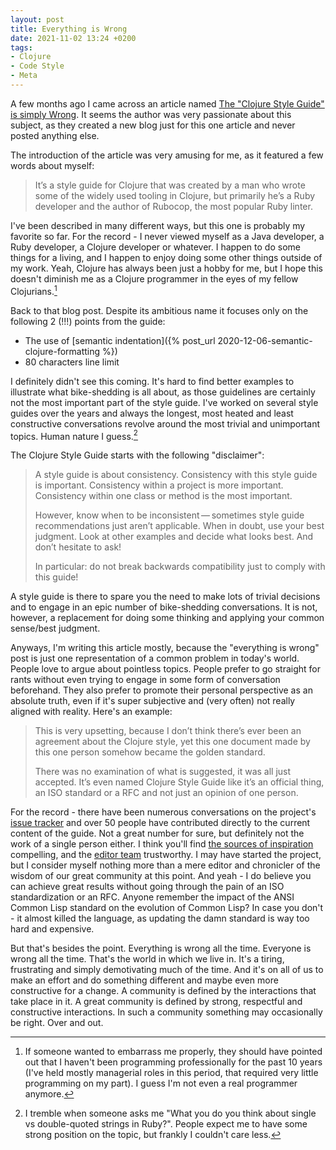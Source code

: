 ```yaml
---
layout: post
title: Everything is Wrong
date: 2021-11-02 13:24 +0200
tags:
- Clojure
- Code Style
- Meta
---
```


A few months ago I came across an article named [The "Clojure Style Guide" is simply Wrong](https://roklenarcic.github.io/posts-output/2019-10-15-clojure-style-guide).
It seems the author was very passionate about this subject, as they created a new blog just for this one article and never posted anything else.

The introduction of the article was very amusing for me, as it featured a few words about myself:

> It’s a style guide for Clojure that was created by a man who wrote some of the widely used tooling in Clojure, but primarily he’s a Ruby developer and the author of Rubocop, the most popular Ruby linter.

I've been described in many different ways, but this one is probably my favorite so far. For the record - I never viewed myself as a Java developer, a Ruby developer, a Clojure developer or whatever. I happen to do some things for a living, and I happen to enjoy doing some other things outside of my work. Yeah, Clojure has always been just a hobby for me, but I hope this doesn't diminish me as a Clojure programmer in the eyes of my fellow Clojurians.[^1]

Back to that blog post. Despite its ambitious name it focuses only on the following 2 (!!!) points from the guide:

* The use of [semantic indentation]({% post_url 2020-12-06-semantic-clojure-formatting %})
* 80 characters line limit

I definitely didn't see this coming. It's hard to find better examples to illustrate what bike-shedding is all about, as those guidelines are certainly not the most important part of the style guide. I've worked on several style guides
over the years and always the longest, most heated and least constructive conversations revolve around the most trivial and unimportant topics. Human nature I guess.[^2]

The Clojure Style Guide starts with the following "disclaimer":

> A style guide is about consistency. Consistency with this style guide is important. Consistency within a project is more important. Consistency within one class or method is the most important.
>
> However, know when to be inconsistent — sometimes style guide recommendations just aren’t applicable. When in doubt, use your best judgment. Look at other examples and decide what looks best. And don’t hesitate to ask!
>
> In particular: do not break backwards compatibility just to comply with this guide!

A style guide is there to spare you the need to make lots of trivial decisions and
to engage in an epic number of bike-shedding conversations. It is not, however, a replacement for
doing some thinking and applying your common sense/best judgment.

Anyways, I'm writing this article mostly, because the "everything is wrong" post
is just one representation of a common problem in today's world. People love to
argue about pointless topics. People prefer to go straight for rants without even
trying to engage in some form of conversation beforehand. They also prefer to
promote their personal perspective as an absolute truth, even if it's super subjective and (very often) not really
aligned with reality. Here's an example:

> This is very upsetting, because I don’t think there’s ever been an agreement about the Clojure style, yet this one document made by this one person somehow became the golden standard.
>
> There was no examination of what is suggested, it was all just accepted. It’s even named Clojure Style Guide like it’s an official thing, an ISO standard or a RFC and not just an opinion of one person.

For the record - there have been numerous conversations on the project's [issue tracker](https://github.com/bbatsov/clojure-style-guide) and over 50 people have
contributed directly to the current content of the guide. Not a great number for sure, but definitely not the work of a single person either. I think you'll find [the sources of inspiration](https://guide.clojure.style/#sources-of-inspiration) compelling, and
the [editor team](https://guide.clojure.style/#editor-team) trustworthy. I may have started the project, but I consider myself nothing more than a mere editor and chronicler
of the wisdom of our great community at this point. And yeah - I do believe you can achieve great results without going through the pain of an ISO standardization or an RFC. Anyone remember
the impact of the ANSI Common Lisp standard on the evolution of Common Lisp? In case you don't - it almost killed the language, as updating the damn standard is way too hard and expensive.

But that's besides the point. Everything is wrong all the time. Everyone is wrong all the time. That's the world in which we live in.
It's a tiring, frustrating and simply demotivating much of the time. And it's on all of us to make an effort and do something different and maybe even more constructive for a change.
A community is defined by the interactions that take place in it. A great community is defined by strong, respectful and constructive interactions. In such a community something may occasionally be right. Over and out.

[^1]: If someone wanted to embarrass me properly, they should have pointed out that I haven't been programming professionally for the past 10 years (I've held mostly managerial roles in this period, that required very little programming on my part). I guess I'm not even a real programmer anymore.
[^2]: I tremble when someone asks me "What you do you think about single vs double-quoted strings in Ruby?". People expect me to have some strong position on the topic, but frankly I couldn't care less.
